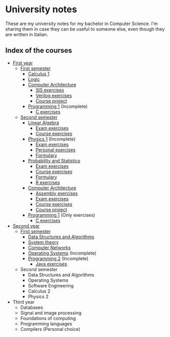 # University notes

These are my university notes for my bachelor in Computer Science. I'm sharing them in case they can be useful
to someone else, even though they are written in Italian.

## Index of the courses

- [First year](./PrimoAnno)
  - [First semester](./PrimoAnno/PrimoSemestre)
    - [Calculus 1](./PrimoAnno/PrimoSemestre/Analisi/Analisi.pdf)
    - [Logic](./PrimoAnno/PrimoSemestre/Logica/Logica.pdf)
    - [Computer Architecture](./PrimoAnno/PrimoSemestre/Architettura/Architettura.pdf)
      - [SIS exercises](./PrimoAnno/PrimoSemestre/Architettura/Sis)
      - [Verilog exercises](./PrimoAnno/PrimoSemestre/Architettura/Verilog)
      - [Course project](./PrimoAnno/PrimoSemestre/Architettura/elaboratoSIS/Relazione.pdf)
    - [Programming 1](./PrimoAnno/PrimoSemestre/Programmazione/Programmazione1.pdf) (Incomplete)
      - [C exercises](./PrimoAnno/PrimoSemestre/Programmazione/C)
  - [Second semester](./PrimoAnno/SecondoSemestre)
    - [Linear Algebra](./PrimoAnno/SecondoSemestre/AlgebraLineare/AlgebraLineare.pdf)
      - [Exam exercises](./PrimoAnno/SecondoSemestre/AlgebraLineare/Esami)
      - [Course exercises](./PrimoAnno/SecondoSemestre/AlgebraLineare/Schede)
    - [Physics 1](./PrimoAnno/SecondoSemestre/Fisica/Fisica.pdf) (Incomplete)
      - [Exam exercises](./PrimoAnno/SecondoSemestre/Fisica/Esami)
      - [Personal exercises](./PrimoAnno/SecondoSemestre/Fisica/Esercizi)
      - [Formulary](./PrimoAnno/SecondoSemestre/Fisica/Formulario/formulario.pdf)
    - [Probability and Statistics](./PrimoAnno/SecondoSemestre/ProbabilitaStatistica/ProbabilitaStatistica.pdf)
      - [Exam exercises](./PrimoAnno/SecondoSemestre/ProbabilitaStatistica/Esami)
      - [Course exercises](./PrimoAnno/SecondoSemestre/ProbabilitaStatistica/Esercizi)
      - [Formulary](./PrimoAnno/SecondoSemestre/ProbabilitaStatistica/Formulario/formulario.pdf)
      - [R exercises](./PrimoAnno/SecondoSemestre/ProbabilitaStatistica/R)
    - [Computer Architecture](./PrimoAnno/SecondoSemestre/Architettura/Architettura.pdf)
      - [Assembly exercises](./PrimoAnno/SecondoSemestre/Architettura/Assembly)
      - [Exam exercises](./PrimoAnno/SecondoSemestre/Architettura/Esami)
      - [Course exercises](./PrimoAnno/SecondoSemestre/Architettura/Esercitazioni)
      - [Course project](./PrimoAnno/SecondoSemestre/Architettura/elaboratoASM/Relazione.pdf)
    - [Programming 1](./PrimoAnno/SecondoSemestre/Programmazione) (Only exercises)
      - [C exercises](./PrimoAnno/SecondoSemestre/Programmazione/C)
- [Second year](./SecondoAnno)
  - [First semester](./SecondoAnno/PrimoSemestre)
    - [Data Structures and Algorithms](./SecondoAnno/PrimoSemestre/Algoritmi/Algoritmi.pdf)
    - [System theory](./SecondoAnno/PrimoSemestre/Sistemi/Sistemi.pdf)
    - [Computer Networks](./SecondoAnno/PrimoSemestre/Reti/Reti.pdf)
    - [Operating Systems](./SecondoAnno/PrimoSemestre/SistemiOperativi/SistemiOperativi.pdf) (Incomplete)
    - [Programming 2](./SecondoAnno/PrimoSemestre/Programmazione2/Programmazione2.pdf) (Incomplete)
      - [Java exercises](./SecondoAnno/PrimoSemestre/Programmazione2/Java)
  - Second semester
    - Data Structures and Algorithms
    - Operating Systems
    - Software Engineering
    - Calculus 2
    - Physics 2
- Third year
  - Databases
  - Signal and image processing
  - Foundations of computing
  - Programming languages
  - Compilers (Personal choice)
